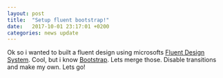 ```yaml
---
layout: post
title:  "Setup fluent bootstrap!"
date:   2017-10-01 23:17:01 +0200
categories: news update
---
```

Ok so i wanted to built a fluent design using microsofts [Fluent Design System][fluent-design]. Cool, but i know [Bootstrap][bootstrap].
Lets merge those. Disable transitions and make my own. Lets go!

[fluent-design]: https://fluent.microsoft.com/
[bootstrap]: https://getbootstrap.com/docs/4.0/components/carousel/

